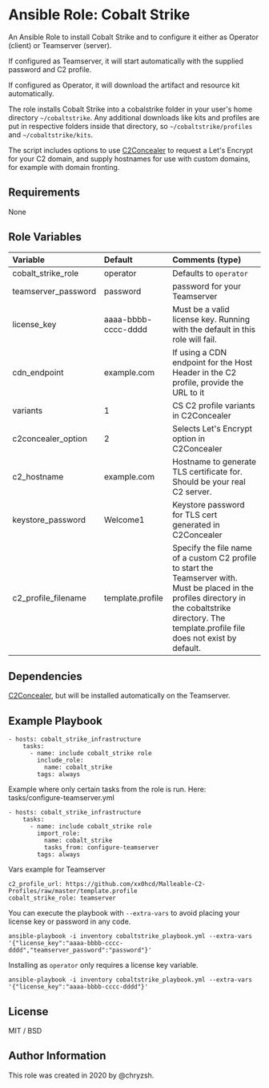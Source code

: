 Ansible Role: Cobalt Strike
=========

An Ansible Role to install Cobalt Strike and to configure it either as Operator (client) or Teamserver (server).

If configured as Teamserver, it will start automatically with the supplied password and C2 profile.

If configured as Operator, it will download the artifact and resource kit automatically.

The role installs Cobalt Strike into a cobalstrike folder in your user's home directory `~/cobaltstrike`. Any additional downloads like kits and profiles are put in respective folders inside that directory, so `~/cobaltstrike/profiles` and `~/cobaltstrike/kits`.

The script includes options to use [C2Concealer](https://github.com/FortyNorthSecurity/C2concealer) to request a Let's Encrypt for your C2 domain, and supply hostnames for use with custom domains, for example with domain fronting.

Requirements
------------

None

Role Variables
--------------

| Variable                          | Default                 | Comments (type)                                                                                                                                                                       |
| :-------------------------------- | :---------------------- | :------------------------------------------------------------------------------------------------------------------------------------------------------------------------------------ |
| cobalt_strike_role            | operator                   | Defaults to `operator`
| teamserver_password            | password                   | password for your Teamserver
| license_key            | aaaa-bbbb-cccc-dddd                   | Must be a valid license key. Running with the default in this role will fail.
| cdn_endpoint            | example.com                   | If using a CDN endpoint for the Host Header in the C2 profile, provide the URL to it
| variants            | 1                   | CS C2 profile variants in C2Concealer
| c2concealer_option            | 2                   | Selects Let's Encrypt option in C2Concealer
| c2_hostname            | example.com                   | Hostname to generate TLS certificate for. Should be your real C2 server.
| keystore_password            | Welcome1                  | Keystore password for TLS cert generated in C2Concealer
| c2_profile_filename            | template.profile                  | Specify the file name of a custom C2 profile to start the Teamserver with. Must be placed in the profiles directory in the cobaltstrike directory. The template.profile file does not exist by default.

Dependencies
------------

[C2Concealer](https://github.com/FortyNorthSecurity/C2concealer), but will be installed automatically on the Teamserver.

Example Playbook
----------------

    - hosts: cobalt_strike_infrastructure
        tasks:
          - name: include cobalt_strike role
            include_role:
              name: cobalt_strike
            tags: always

Example where only certain tasks from the role is run. Here: tasks/configure-teamserver.yml

    - hosts: cobalt_strike_infrastructure
        tasks:
          - name: include cobalt_strike role
            import_role:
              name: cobalt_strike
              tasks_from: configure-teamserver
            tags: always

Vars example for Teamserver

    c2_profile_url: https://github.com/xx0hcd/Malleable-C2-Profiles/raw/master/template.profile
    cobalt_strike_role: teamserver

You can execute the playbook with `--extra-vars` to avoid placing your license key or password in any code.

    ansible-playbook -i inventory cobaltstrike_playbook.yml --extra-vars '{"license_key":"aaaa-bbbb-cccc-dddd","teamserver_password":"password"}'

Installing as `operator` only requires a license key variable.

    ansible-playbook -i inventory cobaltstrike_playbook.yml --extra-vars '{"license_key":"aaaa-bbbb-cccc-dddd"}'


License
-------

MIT / BSD

Author Information
------------------

This role was created in 2020 by @chryzsh. 